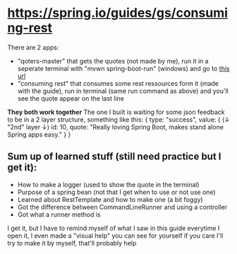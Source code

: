 # https://spring.io/guides/gs/consuming-rest

There are 2 apps:
- "qoters-master" that gets the quotes (not made by me), run it in a seperate terminal with "mvwn spring-boot-run" (windows) and go to [this url](http://localhost:8080/api/random)
- "consuming rest" that consumes some rest ressources form it (made with the guide), run in terminal (same run command as above) and you'll see the quote appear on the last line

**They both work together**
The one I built is waiting for some json feedback to be in a 2 layer structure, something like this:
{
   type: "success",
   value: { (↓ "2nd" layer ↓)
      id: 10,
      quote: "Really loving Spring Boot, makes stand alone Spring apps easy."
   }
}

## Sum up of learned stuff (still need practice but I get it):
- How to make a logger (used to show the quote in the terminal)
- Purpose of a spring bean (not that I get when to use or not use one)
- Learned about RestTemplate and how to make one (a bit foggy)
- Got the difference between CommandLineRunner and using a controller 
- Got what a runner method is

I get it, but I have to remind myself of what I saw in this guide everytime I open it, I even made a "visual help" you can see for yourself if you care
I'll try to make it by myself, that'll probably help